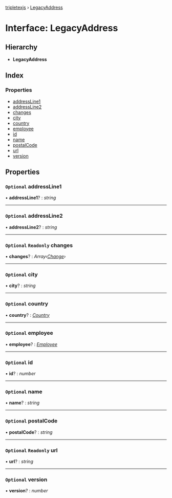 [tripletexjs](../README.md) › [LegacyAddress](legacyaddress.md)

# Interface: LegacyAddress

## Hierarchy

* **LegacyAddress**

## Index

### Properties

* [addressLine1](legacyaddress.md#optional-addressline1)
* [addressLine2](legacyaddress.md#optional-addressline2)
* [changes](legacyaddress.md#optional-readonly-changes)
* [city](legacyaddress.md#optional-city)
* [country](legacyaddress.md#optional-country)
* [employee](legacyaddress.md#optional-employee)
* [id](legacyaddress.md#optional-id)
* [name](legacyaddress.md#optional-name)
* [postalCode](legacyaddress.md#optional-postalcode)
* [url](legacyaddress.md#optional-readonly-url)
* [version](legacyaddress.md#optional-version)

## Properties

### `Optional` addressLine1

• **addressLine1**? : *string*

___

### `Optional` addressLine2

• **addressLine2**? : *string*

___

### `Optional` `Readonly` changes

• **changes**? : *Array‹[Change](../modules/change.md)›*

___

### `Optional` city

• **city**? : *string*

___

### `Optional` country

• **country**? : *[Country](country.md)*

___

### `Optional` employee

• **employee**? : *[Employee](../modules/employee.md)*

___

### `Optional` id

• **id**? : *number*

___

### `Optional` name

• **name**? : *string*

___

### `Optional` postalCode

• **postalCode**? : *string*

___

### `Optional` `Readonly` url

• **url**? : *string*

___

### `Optional` version

• **version**? : *number*
